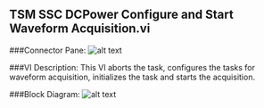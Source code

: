 ## **TSM SSC DCPower Configure and Start Waveform Acquisition.vi**
###Connector Pane:
![alt text](/Instrument%20Control/DCPower/Waveform%20Acquisition/TSM%20SSC%20DCPower%20Configure%20and%20Start%20Waveform%20Acquisition.vic.png "TSM SSC DCPower Configure and Start Waveform Acquisition.vi connector pane")

###VI Description:
This VI aborts the task, configures the tasks for waveform acquisition, initializes the task and starts the acquisition.

###Block Diagram:
![alt text](/Instrument%20Control/DCPower/Waveform%20Acquisition/TSM%20SSC%20DCPower%20Configure%20and%20Start%20Waveform%20Acquisition.vid.png "TSM SSC DCPower Configure and Start Waveform Acquisition.vi block diagram")
